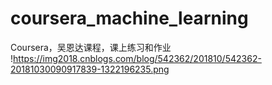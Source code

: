 # coursera_machine_learning
Coursera，吴恩达课程，课上练习和作业
!https://img2018.cnblogs.com/blog/542362/201810/542362-20181030090917839-1322196235.png
